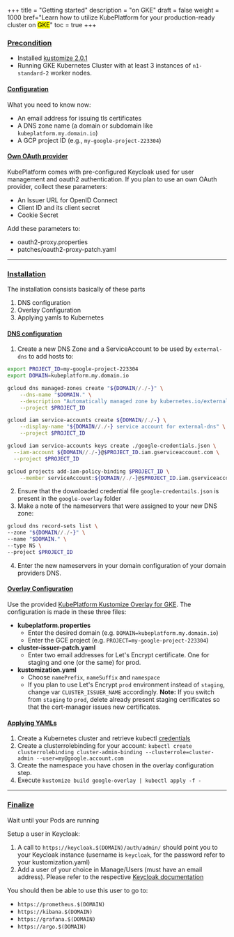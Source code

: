 +++
title = "Getting started"
description = "on GKE"
draft = false
weight = 1000
bref="Learn how to utilize KubePlatform for your production-ready cluster on <mark>GKE</mark>"
toc = true
+++
<h3 class="section-head" id="1"><a href="#1">Precondition</a></h3>

- Installed [kustomize 2.0.1](https://github.com/kubernetes-sigs/kustomize/releases)
- Running GKE Kubernetes Cluster with at least 3 instances of ```n1-standard-2``` worker nodes.

<h4 class="section-head" id="2"><a href="#2">Configuration</a></h4>

What you need to know now:

- An email address for issuing tls certificates
- A DNS zone name (a domain or subdomain like ```kubeplatform.my.domain.io```)
- A GCP project ID (e.g., ```my-google-project-223304```)

<h4 class="section-head" id="3"><a href="#3">Own OAuth provider</a></h4>

KubePlatform comes with pre-configured Keycloak used for user management and oauth2 authentication. If you plan to use an own OAuth provider, collect these parameters:

- An Issuer URL for OpenID Connect
- Client ID and its client secret
- Cookie Secret

Add these parameters to:

- oauth2-proxy.properties
- patches/oauth2-proxy-patch.yaml

---

<h3 class="section-head" id="4"><a href="#4">Installation</a></h3>

The installation consists basically of these parts

1. DNS configuration
2. Overlay Configuration
3. Applying yamls to Kubernetes

<h4 class="section-head" id="5"><a href="#5">DNS configuration</a></h4>

1. Create a new DNS Zone and a ServiceAccount to be used by ```external-dns``` to add hosts to:

```bash
export PROJECT_ID=my-google-project-223304
export DOMAIN=kubeplatform.my.domain.io

gcloud dns managed-zones create "${DOMAIN//./-}" \
    --dns-name "$DOMAIN." \
    --description "Automatically managed zone by kubernetes.io/external-dns" \
    --project $PROJECT_ID

gcloud iam service-accounts create ${DOMAIN//./-} \
    --display-name "${DOMAIN//./-} service account for external-dns" \
    --project $PROJECT_ID

gcloud iam service-accounts keys create ./google-credentials.json \
  --iam-account ${DOMAIN//./-}@$PROJECT_ID.iam.gserviceaccount.com \
  --project $PROJECT_ID

gcloud projects add-iam-policy-binding $PROJECT_ID \
    --member serviceAccount:${DOMAIN//./-}@$PROJECT_ID.iam.gserviceaccount.com --role roles/dns.admin
```

2. Ensure that the downloaded credential file `google-credentails.json` is present in the `google-overlay` folder
3. Make a note of the nameservers that were assigned to your new DNS zone:

```bash
gcloud dns record-sets list \
--zone "${DOMAIN//./-}" \
--name "$DOMAIN." \
--type NS \
--project $PROJECT_ID
```

4. Enter the new nameservers in your domain configuration of your domain providers DNS.

<h4 class="section-head" id="6"><a href="#6">Overlay Configuration</a></h4>

Use the provided [KubePlatform Kustomize Overlay for GKE](https://github.com/kube-platform/google-overlay).
The configuration is made in these three files:

- __kubeplatform.properties__
  - Enter the desired domain (e.g. ```DOMAIN=kubeplatform.my.domain.io```)
  - Enter the GCE project (e.g. ```PROJECT=my-google-project-223304```)
- __cluster-issuer-patch.yaml__
  - Enter two email addresses for Let's Encrypt certificate. One for staging and one (or the same) for prod.
- __kustomization.yaml__
  - Choose ```namePrefix```, ```nameSuffix``` and ```namespace```
  - If you plan to use Let's Encrypt `prod` environment instead of `staging`, change var `CLUSTER_ISSUER_NAME` accordingly. **Note:** If you switch from `staging` to `prod`, delete already present staging certificates so that the cert-manager issues new certificates.

<h4 class="section-head" id="7"><a href="#7">Applying YAMLs</a></h4>

1. Create a Kubernetes cluster and retrieve kubectl [credentials](https://cloud.google.com/sdk/gcloud/reference/container/clusters/get-credentials)
2. Create a clusterrolebinding for your account: ```kubectl create clusterrolebinding cluster-admin-binding --clusterrole=cluster-admin --user=my@google.account.com```
3. Create the namespace you have chosen in the overlay configuration step.
4. Execute ```kustomize build google-overlay | kubectl apply -f -```

---

<h3 class="section-head" id="8"><a href="#8">Finalize</a></h3>

Wait until your Pods are running

Setup a user in Keycloak:

1. A call to `https://keycloak.$(DOMAIN)/auth/admin/` should point you to your Keycloak instance (username is ```keycloak```, for the password refer to your kustomization.yaml)
2. Add a user of your choice in Manage/Users (must have an email address). Please refer to the respective [Keycloak documentation](https://www.keycloak.org/documentation)

You should then be able to use this user to go to:

- `https://prometheus.$(DOMAIN)`
- `https://kibana.$(DOMAIN)`
- `https://grafana.$(DOMAIN)`
- `https://argo.$(DOMAIN)`
